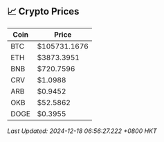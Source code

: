 ## 📈 Crypto Prices

| Coin | Price |
| ---- | ----- |
| BTC | $105731.1676 |
| ETH | $3873.3951 |
| BNB | $720.7596 |
| CRV | $1.0988 |
| ARB | $0.9452 |
| OKB | $52.5862 |
| DOGE | $0.3955 |

_Last Updated: 2024-12-18 06:56:27.222 +0800 HKT_